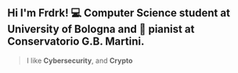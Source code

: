 
Hi I'm **Frdrk**! 💻 Computer Science student at University of Bologna and 🎹 pianist at Conservatorio G.B. Martini.
---
> I like **Cybersecurity**, and **Crypto**
